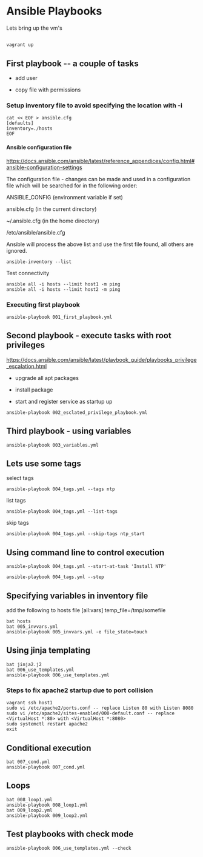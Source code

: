 # Ansible Playbooks


Lets bring up the vm's
##
    vagrant up

## First playbook -- a couple of tasks
* add user
+ copy file with permissions

### Setup inventory file to avoid specifying the location with -i

```
cat << EOF > ansible.cfg
[defaults]
inventory=./hosts
EOF
```

#### Ansible configuration file

https://docs.ansible.com/ansible/latest/reference_appendices/config.html#ansible-configuration-settings

The configuration file - changes can be made and used in a configuration file which will be searched for in the following order:

ANSIBLE_CONFIG (environment variable if set)

ansible.cfg (in the current directory)

~/.ansible.cfg (in the home directory)

/etc/ansible/ansible.cfg

Ansible will process the above list and use the first file found, all others are ignored.

```
ansible-inventory --list
```

Test connectivity

```
ansible all -i hosts --limit host1 -m ping
ansible all -i hosts --limit host2 -m ping
```


### Executing first playbook
```
ansible-playbook 001_first_playbook.yml
```

## Second playbook - execute tasks with root privileges

https://docs.ansible.com/ansible/latest/playbook_guide/playbooks_privilege_escalation.html

- upgrade all apt packages
* install package
+ start and register service as startup up


```
ansible-playbook 002_esclated_privilege_playbook.yml
```

## Third playbook - using variables

```
ansible-playbook 003_variables.yml
```

## Lets use some tags

select tags
```
ansible-playbook 004_tags.yml --tags ntp
```
list tags
```
ansible-playbook 004_tags.yml --list-tags
```
skip tags
```
ansible-playbook 004_tags.yml --skip-tags ntp_start
```

## Using command line to control execution

```
ansible-playbook 004_tags.yml --start-at-task 'Install NTP'
```

```
ansible-playbook 004_tags.yml --step
```

## Specifying variables in inventory file

add the following to hosts file
[all:vars]
temp_file=/tmp/somefile

```
bat hosts
bat 005_invvars.yml
ansible-playbook 005_invvars.yml -e file_state=touch
```

## Using jinja templating

```
bat jinja2.j2
bat 006_use_templates.yml
ansible-playbook 006_use_templates.yml
```
### Steps to fix apache2 startup due to port collision
```
vagrant ssh host1
sudo vi /etc/apache2/ports.conf -- replace Listen 80 with Listen 8080
sudo vi /etc/apache2/sites-enabled/000-default.conf -- replace <VirtualHost *:80> with <VirtualHost *:8080>
sudo systemctl restart apache2
exit
```

## Conditional execution

```
bat 007_cond.yml
ansible-playbook 007_cond.yml
```

## Loops

```
bat 008_loop1.yml
ansible-playbook 008_loop1.yml
bat 009_loop2.yml
ansible-playbook 009_loop2.yml
```

## Test playbooks with check mode
```
ansible-playbook 006_use_templates.yml --check
```


